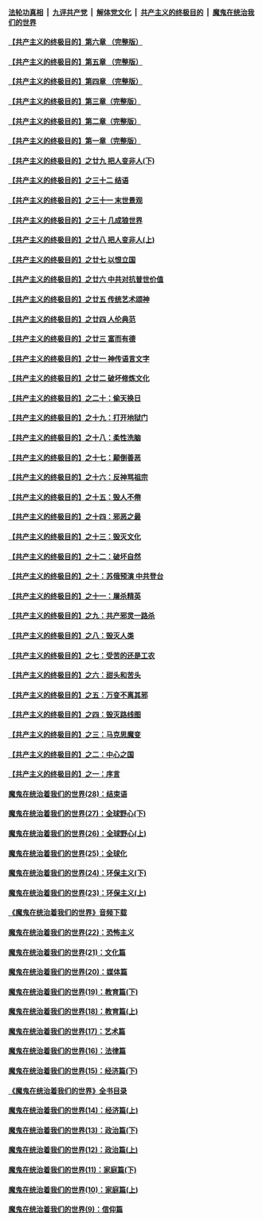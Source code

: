 

####  [法轮功真相](../../../../basic/blob/master/README.md?t=06241831) &nbsp;|&nbsp; [九评共产党](../../../../9ping.md/blob/master/README.md?t=06241831) &nbsp;|&nbsp; [解体党文化](../../../../jtdwh.md/blob/master/README.md?t=06241831)  &nbsp;|&nbsp; [共产主义的终极目的](../../../../gczydzjmd.md/blob/master/README.md?t=06241831) &nbsp;|&nbsp; [魔鬼在统治我们的世界](../../../../mgztzwmdsj.md/blob/master/README.md?t=06241831) 

#### [【共产主义的终极目的】第六章 （完整版）](../pages/nsc422/n11428913.md?t=06241831) 

#### [【共产主义的终极目的】第五章 （完整版）](../pages/nsc422/n11428912.md?t=06241831) 

#### [【共产主义的终极目的】第四章 （完整版）](../pages/nsc422/n11428907.md?t=06241831) 

#### [【共产主义的终极目的】第三章（完整版）](../pages/nsc422/n11428848.md?t=06241831) 

#### [【共产主义的终极目的】第二章（完整版）](../pages/nsc422/n11428831.md?t=06241831) 

#### [【共产主义的终极目的】第一章（完整版）](../pages/nsc422/n11417651.md?t=06241831) 

#### [【共产主义的终极目的】之廿九 把人变非人(下)](../pages/nsc422/n11344140.md?t=06241831) 

#### [【共产主义的终极目的】之三十二 结语](../pages/nsc422/n11360535.md?t=06241831) 

#### [【共产主义的终极目的】之三十一 末世景观](../pages/nsc422/n11351129.md?t=06241831) 

#### [【共产主义的终极目的】之三十 几成狼世界](../pages/nsc422/n11348280.md?t=06241831) 

#### [【共产主义的终极目的】之廿八 把人变非人(上)](../pages/nsc422/n11340492.md?t=06241831) 

#### [【共产主义的终极目的】之廿七 以恨立国](../pages/nsc422/n11336944.md?t=06241831) 

#### [【共产主义的终极目的】之廿六 中共对抗普世价值](../pages/nsc422/n11324785.md?t=06241831) 

#### [【共产主义的终极目的】之廿五 传统艺术颂神](../pages/nsc422/n11296396.md?t=06241831) 

#### [【共产主义的终极目的】之廿四 人伦典范](../pages/nsc422/n11296397.md?t=06241831) 

#### [【共产主义的终极目的】之廿三 富而有德](../pages/nsc422/n11283598.md?t=06241831) 

#### [【共产主义的终极目的】之廿一 神传语言文字](../pages/nsc422/n11263265.md?t=06241831) 

#### [【共产主义的终极目的】之廿二 破坏修炼文化](../pages/nsc422/n11245728.md?t=06241831) 

#### [【共产主义的终极目的】之二十：偷天换日](../pages/nsc422/n11238846.md?t=06241831) 

#### [【共产主义的终极目的】之十九：打开地狱门](../pages/nsc422/n11206376.md?t=06241831) 

#### [【共产主义的终极目的】之十八：柔性洗脑](../pages/nsc422/n11199994.md?t=06241831) 

#### [【共产主义的终极目的】之十七：颠倒善恶](../pages/nsc422/n11179782.md?t=06241831) 

#### [【共产主义的终极目的】之十六：反神骂祖宗](../pages/nsc422/n11166798.md?t=06241831) 

#### [【共产主义的终极目的】之十五：毁人不倦](../pages/nsc422/n11166792.md?t=06241831) 

#### [【共产主义的终极目的】之十四：邪恶之最](../pages/nsc422/n11150249.md?t=06241831) 

#### [【共产主义的终极目的】之十三：毁灭文化](../pages/nsc422/n11135227.md?t=06241831) 

#### [【共产主义的终极目的】之十二：破坏自然](../pages/nsc422/n11135214.md?t=06241831) 

#### [【共产主义的终极目的】之十：苏俄预演 中共登台](../pages/nsc422/n11118424.md?t=06241831) 

#### [【共产主义的终极目的】之十一：屠杀精英](../pages/nsc422/n11118442.md?t=06241831) 

#### [【共产主义的终极目的】之九：共产邪灵一路杀](../pages/nsc422/n11114139.md?t=06241831) 

#### [【共产主义的终极目的】之八：毁灭人类](../pages/nsc422/n11108503.md?t=06241831) 

#### [【共产主义的终极目的】之七：受苦的还是工农](../pages/nsc422/n11101809.md?t=06241831) 

#### [【共产主义的终极目的】之六：甜头和苦头](../pages/nsc422/n11096971.md?t=06241831) 

#### [【共产主义的终极目的】之五：万变不离其邪](../pages/nsc422/n11091285.md?t=06241831) 

#### [【共产主义的终极目的】之四：毁灭路线图](../pages/nsc422/n11086284.md?t=06241831) 

#### [【共产主义的终极目的】之三：马克思魔变](../pages/nsc422/n11061941.md?t=06241831) 

#### [【共产主义的终极目的】之二：中心之国](../pages/nsc422/n11047728.md?t=06241831) 

#### [【共产主义的终极目的】之一：序言](../pages/nsc422/n11086077.md?t=06241831) 

#### [魔鬼在统治着我们的世界(28)：结束语](../pages/nsc422/n10936246.md?t=06241831) 

#### [魔鬼在统治着我们的世界(27)：全球野心(下)](../pages/nsc422/n10928319.md?t=06241831) 

#### [魔鬼在统治着我们的世界(26)：全球野心(上)](../pages/nsc422/n10900318.md?t=06241831) 

#### [魔鬼在统治着我们的世界(25)：全球化](../pages/nsc422/n10788205.md?t=06241831) 

#### [魔鬼在统治着我们的世界(24)：环保主义(下)](../pages/nsc422/n10695307.md?t=06241831) 

#### [魔鬼在统治着我们的世界(23)：环保主义(上)](../pages/nsc422/n10688613.md?t=06241831) 

#### [《魔鬼在统治着我们的世界》音频下载](../pages/nsc422/n10635553.md?t=06241831) 

#### [魔鬼在统治着我们的世界(22)：恐怖主义](../pages/nsc422/n10614727.md?t=06241831) 

#### [魔鬼在统治着我们的世界(21)：文化篇](../pages/nsc422/n10597706.md?t=06241831) 

#### [魔鬼在统治着我们的世界(20)：媒体篇](../pages/nsc422/n10586579.md?t=06241831) 

#### [魔鬼在统治着我们的世界(19)：教育篇(下)](../pages/nsc422/n10564808.md?t=06241831) 

#### [魔鬼在统治着我们的世界(18)：教育篇(上)](../pages/nsc422/n10526970.md?t=06241831) 

#### [魔鬼在统治着我们的世界(17)：艺术篇](../pages/nsc422/n10499093.md?t=06241831) 

#### [魔鬼在统治着我们的世界(16)：法律篇](../pages/nsc422/n10485969.md?t=06241831) 

#### [魔鬼在统治着我们的世界(15)：经济篇(下)](../pages/nsc422/n10469975.md?t=06241831) 

#### [《魔鬼在统治着我们的世界》全书目录](../pages/nsc422/n10464261.md?t=06241831) 

#### [魔鬼在统治着我们的世界(14)：经济篇(上)](../pages/nsc422/n10457370.md?t=06241831) 

#### [魔鬼在统治着我们的世界(13)：政治篇(下)](../pages/nsc422/n10448270.md?t=06241831) 

#### [魔鬼在统治着我们的世界(12)：政治篇(上)](../pages/nsc422/n10444576.md?t=06241831) 

#### [魔鬼在统治着我们的世界(11)：家庭篇(下)](../pages/nsc422/n10440961.md?t=06241831) 

#### [魔鬼在统治着我们的世界(10)：家庭篇(上)](../pages/nsc422/n10435448.md?t=06241831) 

#### [魔鬼在统治着我们的世界(9)：信仰篇](../pages/nsc422/n10432159.md?t=06241831) 

